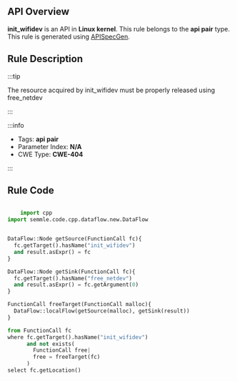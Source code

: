 ---
---


## API Overview
**init_wifidev** is an API in **Linux kernel**. This rule belongs to the **api pair** type. This rule is generated using [APISpecGen](../../tools/APISpecGen).
## Rule Description

:::tip

The resource acquired by init_wifidev must be properly released using free_netdev

:::

:::info

- Tags: **api pair**
- Parameter Index: **N/A**
- CWE Type: **CWE-404**

:::

## Rule Code
```python

    import cpp
import semmle.code.cpp.dataflow.new.DataFlow


DataFlow::Node getSource(FunctionCall fc){
  fc.getTarget().hasName("init_wifidev")
  and result.asExpr() = fc
}

DataFlow::Node getSink(FunctionCall fc){
  fc.getTarget().hasName("free_netdev")
  and result.asExpr() = fc.getArgument(0)
}

FunctionCall freeTarget(FunctionCall malloc){
  DataFlow::localFlow(getSource(malloc), getSink(result))
}

from FunctionCall fc
where fc.getTarget().hasName("init_wifidev")
      and not exists(
        FunctionCall free| 
        free = freeTarget(fc)
      )
select fc.getLocation()

    
```